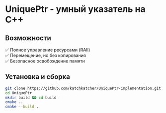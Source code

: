 # UniquePtr - умный указатель на C++

## Возможности
✅ Полное управление ресурсами (RAII)  
✅ Перемещение, но без копирования  
✅ Безопасное освобождение памяти  

## Установка и сборка
```sh
git clone https://github.com/katchkatcher/UniquePtr-implementation.git
cd UniquePtr
mkdir build && cd build
cmake ..
cmake --build .
